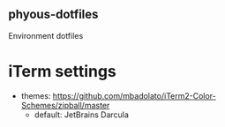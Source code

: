 phyous-dotfiles
-----

Environment dotfiles

# iTerm settings
* themes: https://github.com/mbadolato/iTerm2-Color-Schemes/zipball/master
  * default: JetBrains Darcula

